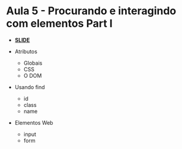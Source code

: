 # Aula 5 - Procurando e interagindo com elementos Part I

- [**SLIDE**](https://raw.githubusercontent.com/dunossauro/curso-python-selenium/master/slides/Aula%20%2305.pdf)

- Atributos
  - Globais
  - CSS
  - O DOM

- Usando find
  - id
  - class
  - name


- Elementos Web
  - input
  - form
